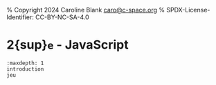 % Copyright 2024 Caroline Blank <caro@c-space.org>
% SPDX-License-Identifier: CC-BY-NC-SA-4.0

# 2{sup}`e` - JavaScript

```{toctree}
:maxdepth: 1
introduction
jeu
```
